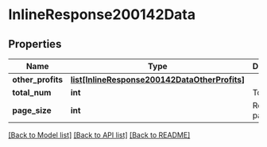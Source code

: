 # InlineResponse200142Data

## Properties
Name | Type | Description | Notes
------------ | ------------- | ------------- | -------------
**other_profits** | [**list[InlineResponse200142DataOtherProfits]**](InlineResponse200142DataOtherProfits.md) |  | 
**total_num** | **int** | Total Rows | 
**page_size** | **int** | Rows per page | 

[[Back to Model list]](../README.md#documentation-for-models) [[Back to API list]](../README.md#documentation-for-api-endpoints) [[Back to README]](../README.md)

